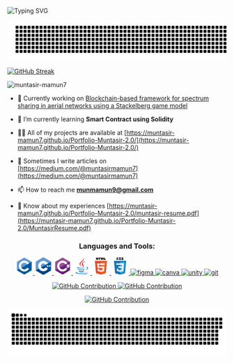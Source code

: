 ![Typing SVG](https://readme-typing-svg.demolab.com?font=Fira+Code&weight=500&pause=1000&color=26CD67&width=435&lines=I'm+Muntasir.;Experienced+Software+Developer.;Skilled+in++Technical+Projects.;Welcome+to+my+GitHub+Profile..!)
<!-- [![](chat.svg)](https://www.linkedin.com/in/muntasirmamun7/) -->
<a href="https://www.linkedin.com/in/muntasirmamun7/" target="_blank">
    <img src="muntasir.svg" alt="Muntasir Mamun's Git Artwork">
</a>

[![GitHub Streak](https://github-readme-streak-stats.herokuapp.com?user=Muntasir-Mamun7&theme=android-dark&hide_border=true&card_width=1000&card_height=180)](https://git.io/streak-stats)
<p align="left"> <img src="https://komarev.com/ghpvc/?username=muntasir-mamun7&label=Profile%20views&color=0e75b6&style=flat" alt="muntasir-mamun7" /> </p>


<!--<p align="left"> <a href="https://github.com/ryo-ma/github-profile-trophy"><img src="https://github-profile-trophy.vercel.app/?username=muntasir-mamun7" alt="muntasir-mamun7" /></a> </p>-->


- 🔭 Currently working on [Blockchain-based framework for spectrum sharing in aerial networks using a Stackelberg game model](https://github.com/Muntasir-Mamun7/SmartContract-tweet-add-event)

- 🌱 I’m currently learning **Smart Contract using Solidity**

- 👨‍💻 All of my projects are available at [https://muntasir-mamun7.github.io/Portfolio-Muntasir-2.0/](https://muntasir-mamun7.github.io/Portfolio-Muntasir-2.0/)

- 📝 Sometimes I write articles on [https://medium.com/@muntasirmamun7](https://medium.com/@muntasirmamun7)

- 📫 How to reach me **munmamun9@gmail.com**

- 📄 Know about my experiences [https://muntasir-mamun7.github.io/Portfolio-Muntasir-2.0/muntasir-resume.pdf](https://muntasir-mamun7.github.io/Portfolio-Muntasir-2.0/MuntasirResume.pdf)





<h3 align="center">Languages and Tools:</h3>
<p align="center">
    <a href="https://www.learn-c.org/" target="_blank" rel="noreferrer">
        <img src="https://raw.githubusercontent.com/devicons/devicon/master/icons/c/c-original.svg" alt="c" width="40" height="40"/>
    </a>
    <a href="https://www.w3schools.com/cpp/" target="_blank" rel="noreferrer">
        <img src="https://raw.githubusercontent.com/devicons/devicon/master/icons/cplusplus/cplusplus-original.svg" alt="cplusplus" width="40" height="40"/>
    </a>
    <a href="https://learn.microsoft.com/en-us/dotnet/csharp/" target="_blank" rel="noreferrer">
        <img src="https://raw.githubusercontent.com/devicons/devicon/master/icons/csharp/csharp-original.svg" alt="csharp" width="40" height="40"/>
    </a>
    <a href="https://www.java.com" target="_blank" rel="noreferrer">
        <img src="https://raw.githubusercontent.com/devicons/devicon/master/icons/java/java-original.svg" alt="java" width="40" height="40"/>
    </a>
    <a href="https://www.w3.org/html/" target="_blank" rel="noreferrer">
        <img src="https://raw.githubusercontent.com/devicons/devicon/master/icons/html5/html5-original-wordmark.svg" alt="html5" width="40" height="40"/>
    </a>
    <a href="https://www.w3schools.com/css/" target="_blank" rel="noreferrer">
        <img src="https://raw.githubusercontent.com/devicons/devicon/master/icons/css3/css3-original-wordmark.svg" alt="css3" width="40" height="40"/>
    </a>
    <a href="https://www.figma.com/" target="_blank" rel="noreferrer">
        <img src="https://www.vectorlogo.zone/logos/figma/figma-icon.svg" alt="figma" width="40" height="40"/>
    </a>
    <a href="https://www.canva.com/" target="_blank" rel="noreferrer">
        <img src="https://www.vectorlogo.zone/logos/canva/canva-icon.svg" alt="canva" width="40" height="40"/>
    </a>
    <a href="https://unity.com/" target="_blank" rel="noreferrer">
        <img src="https://www.vectorlogo.zone/logos/unity3d/unity3d-icon.svg" alt="unity" width="40" height="40"/>
    </a>
    <a href="https://git-scm.com/" target="_blank" rel="noreferrer">
        <img src="https://www.vectorlogo.zone/logos/git-scm/git-scm-icon.svg" alt="git" width="40" height="40"/>
    </a>
</p>

<p align="center">
  <a href="https://github.com/Muntasir-Mamun7">
    <img src="http://github-profile-summary-cards.vercel.app/api/cards/stats?username=Muntasir-Mamun7&theme=blueberry" alt="GitHub Contribution"/>
  </a>
  <a href="https://github.com/Muntasir-Mamun7">
    <img src="http://github-profile-summary-cards.vercel.app/api/cards/productive-time?username=Muntasir-Mamun7&theme=blueberry&utcOffset=8" alt="GitHub Contribution"/>
  </a>
</p>
<p align="center">
  <a href="https://github.com/Muntasir-Mamun7">
    <img src="http://github-profile-summary-cards.vercel.app/api/cards/profile-details?username=Muntasir-Mamun7&theme=blueberry" alt="GitHub Contribution"/>
  </a>
</p>
<a href="https://www.linkedin.com/in/muntasirmamun7/" target="_blank">
    <img src="MoRN.svg" alt="Muntasir Mamun">
</a>


<!--
## JAVA Projects
<div align="center">
  <a target="_blank" href="https://github.com/Muntasir-Mamun7/BeatChimp-MemoryTest">
    <img align="center" style="background-color: black;" src="https://github-readme-stats.vercel.app/api/pin/?username=Muntasir-Mamun7&repo=BeatChimp-MemoryTest&border_color=009150&bg_color=0D1117&title_color=009150&text_color=8B949E&icon_color=fff" />
  </a>

  <a target="_blank" href="https://github.com/Muntasir-Mamun7/Task-Management-App">
    <img align="center" style="background-color: black;" src="https://github-readme-stats.vercel.app/api/pin/?username=Muntasir-Mamun7&repo=Task-Management-App&border_color=009150&bg_color=0D1117&title_color=009150&text_color=8B949E&icon_color=fff" />
  </a>
  
</div>
-->





